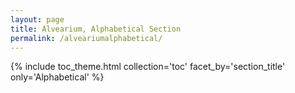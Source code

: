 ```yaml
---
layout: page
title: Alvearium, Alphabetical Section
permalink: /alveariumalphabetical/
---
```


{% include toc_theme.html collection='toc' facet_by='section_title' only='Alphabetical' %}
